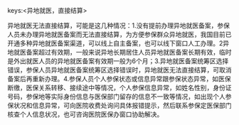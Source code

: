 keys:<异地就医，直接结算>

异地就医无法直接结算，可能是这几种情况：1.没有提前办理异地就医备案，参保人员未办理异地就医备案而无法直接结算，为方便参保群众异地就医，我国目前已开通多种异地就医备案渠道，可以线上自主备案，也可以线下窗口人工办理。2异地就医备案超过有效期，一般来说异地长期居住人员异地就医备案长期有效，临时是外出就医人员的异地就医备案有效期一般为6个月；3.异地就医备案统筹区选择错误，参保人员异地就医备案统筹区选择错误时，异地就医无法直接结算，可取消备案后再重新办理。4.参保人员个人参保状态或信息异常跟参保状态异常，如医保断缴，医保关系转移、接续途中等情况，个人参保信息异常，如姓名性别，身份证号码，参保地等实际身份信息与医保部门留存的信息不一致等情况，如出现个人参保状况和信息异常，可向医院收费处询问具体报错提示，然后联系参保定医保部门核查个人信息状况，也可咨询医院医保办窗口协助解决。